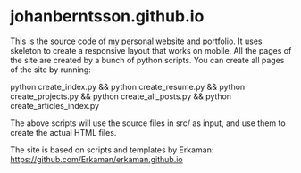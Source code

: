 # johanberntsson.github.io
This is the source code of my personal website and portfolio. It uses skeleton to create a responsive layout that works on mobile. All the pages of the site are created by a bunch of python scripts. You can create all pages of the site by running:

python create_index.py && python create_resume.py && python create_projects.py && python create_all_posts.py && python create_articles_index.py

The above scripts will use the source files in src/ as input, and use them to create the actual HTML files.

The site is based on scripts and templates by Erkaman: https://github.com/Erkaman/erkaman.github.io
